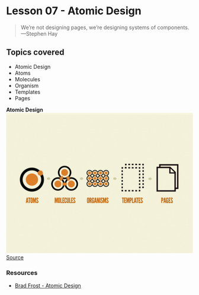 # Lesson 07 - Atomic Design

> We’re not designing pages, we’re designing systems of components. —Stephen Hay


## Topics covered

* Atomic Design
* Atoms
* Molecules
* Organism
* Templates
* Pages


**Atomic Design**
![Atomic Design](img/atomic-design.png)
[Source][1]


### Resources

* [Brad Frost - Atomic Design][1]





[1]: http://bradfrost.com/blog/post/atomic-web-design/